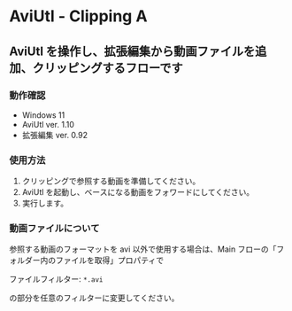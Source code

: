 # AviUtl - Clipping A

## AviUtl を操作し、拡張編集から動画ファイルを追加、クリッピングするフローです

### 動作確認

- Windows 11
- AviUtl ver. 1.10
- 拡張編集 ver. 0.92

### 使用方法

1. クリッピングで参照する動画を準備してください。
1. AviUtl を起動し、ベースになる動画をフォワードにしてください。
1. 実行します。

### 動画ファイルについて

参照する動画のフォーマットを avi 以外で使用する場合は、Main フローの「フォルダー内のファイルを取得」プロパティで

ファイルフィルター: `*.avi`

の部分を任意のフィルターに変更してください。
